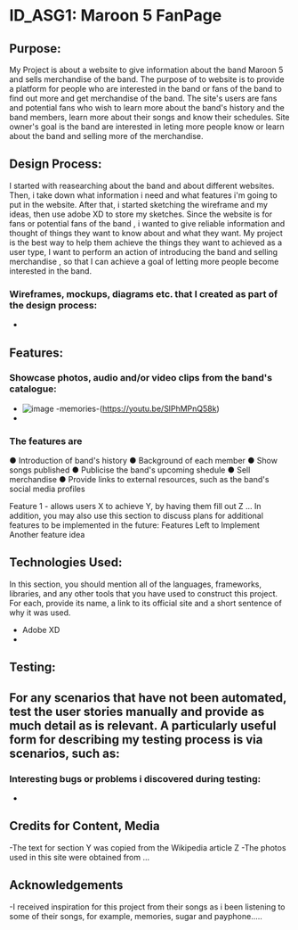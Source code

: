 # ID_ASG1: Maroon 5 FanPage

## Purpose:
My Project is about a website to give information about the band Maroon 5 and sells merchandise of the band. The purpose of to website is to provide a platform for people who are interested in the band or fans of the band to find out more and get merchandise of the band. The site's users are fans and potential fans who wish to learn more about the band's history and the band members, learn more about their songs and know their schedules. Site owner's goal is the band are interested in leting more people know or learn about the band and selling more of the merchandise.

## Design Process:
I started with reasearching about the band and about different websites. Then,  i take down what information i need and what features i'm going to put in the website. After that, i started sketching the wireframe and my ideas, then use adobe XD to store my sketches. Since the website is for fans or potential fans of the band , i wanted to give reliable information and thought of things they want to know about and what they want. My project is the best way to help them achieve the things they want to achieved as a user type, I want to perform an action of introducing the band and selling merchandise , so that I can achieve a goal of letting more people become interested in the band.

### Wireframes, mockups, diagrams etc. that I created as part of the design process:
-

## Features:
### Showcase photos, audio and/or video clips from the band's catalogue:
- ![image](https://user-images.githubusercontent.com/116336741/202636687-b82f8b66-3152-4382-9442-dc1959c98a32.png)
-memories-(https://youtu.be/SlPhMPnQ58k)
-

### The features are 
● Introduction of band's history
● Background of each member
● Show songs published
● Publicise the band's upcoming shedule
● Sell merchandise 
● Provide links to external resources, such as the band's social media profiles

Feature 1 - allows users X to achieve Y, by having them fill out Z
...
In addition, you may also use this section to discuss plans for additional features to be implemented in the future:
Features Left to Implement
Another feature idea

## Technologies Used:
In this section, you should mention all of the languages, frameworks, libraries, and any other tools that you have used to construct this project. For each, provide its name, a link to its official site and a short sentence of why it was used.
- Adobe XD
- 

## Testing:
For any scenarios that have not been automated, test the user stories manually and provide as much detail as is relevant. A particularly useful form for describing my testing process is via scenarios, such as:
-


### Interesting bugs or problems i discovered during testing:
-

## Credits for Content, Media
-The text for section Y was copied from the Wikipedia article Z
-The photos used in this site were obtained from ...

## Acknowledgements
-I received inspiration for this project from their songs as i been listening to some of their songs, for example, memories, sugar and payphone.....
